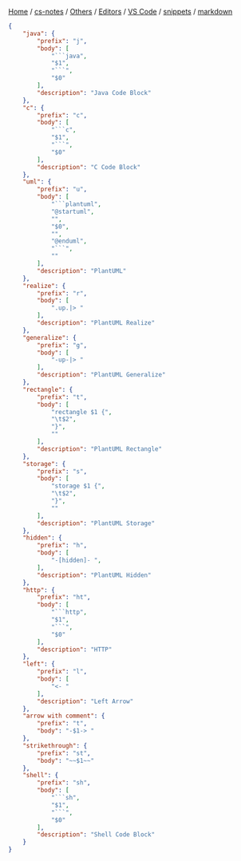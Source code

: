 [Home](https://mengxianbin.github.io) /
[cs-notes](https://mengxianbin.github.io/cs-notes/site) /
[Others](https://mengxianbin.github.io/cs-notes/site/Others) /
[Editors](https://mengxianbin.github.io/cs-notes/site/Others/Editors) /
[VS Code](https://mengxianbin.github.io/cs-notes/site/Others/Editors/VS%20Code) /
[snippets](https://mengxianbin.github.io/cs-notes/site/Others/Editors/VS%20Code/snippets) /
[markdown](https://mengxianbin.github.io/cs-notes/site/Others/Editors/VS%20Code/snippets/markdown)

```json
{
	"java": {
		"prefix": "j",
		"body": [
			"```java",
			"$1",
			"```",
			"$0"
		],
		"description": "Java Code Block"
	},
	"c": {
		"prefix": "c",
		"body": [
			"```c",
			"$1",
			"```",
			"$0"
		],
		"description": "C Code Block"
	},
	"uml": {
		"prefix": "u",
		"body": [
			"```plantuml",
			"@startuml",
			"",
			"$0",
			"",
			"@enduml",
			"```",
			""
		],
		"description": "PlantUML"
	},
	"realize": {
		"prefix": "r",
		"body": [
			".up.|> "
		],
		"description": "PlantUML Realize"
	},
	"generalize": {
		"prefix": "g",
		"body": [
			"-up-|> "
		],
		"description": "PlantUML Generalize"
	},
	"rectangle": {
		"prefix": "t",
		"body": [
			"rectangle $1 {",
			"\t$2",
			"}",
			""
		],
		"description": "PlantUML Rectangle"
	},
	"storage": {
		"prefix": "s",
		"body": [
			"storage $1 {",
			"\t$2",
			"}",
			""
		],
		"description": "PlantUML Storage"
	},
	"hidden": {
		"prefix": "h",
		"body": [
			"-[hidden]- ",
		],
		"description": "PlantUML Hidden"
	},
	"http": {
		"prefix": "ht",
		"body": [
			"```http",
			"$1",
			"```",
			"$0"
		],
		"description": "HTTP"
	},
	"left": {
		"prefix": "l",
		"body": [
			"<- "
		],
		"description": "Left Arrow"
	},
	"arrow with comment": {
		"prefix": "t",
		"body": "-$1-> "
	},
	"strikethrough": {
		"prefix": "st",
		"body": "~~$1~~"
	},
	"shell": {
		"prefix": "sh",
		"body": [
			"```sh",
			"$1",
			"```",
			"$0"
		],
		"description": "Shell Code Block"
	}
}
```
